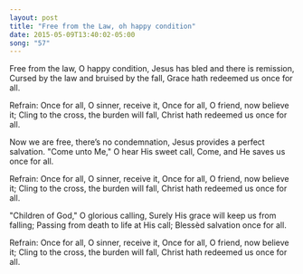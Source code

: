 ```yaml
---
layout: post
title: "Free from the Law, oh happy condition"
date: 2015-05-09T13:40:02-05:00
song: "57"
---
```

Free from the law, O happy condition,
Jesus has bled and there is remission,
Cursed by the law and bruised by the fall,
Grace hath redeemed us once for all.

Refrain:
Once for all, O sinner, receive it,
Once for all, O friend, now believe it;
Cling to the cross, the burden will fall,
Christ hath redeemed us once for all.

Now we are free, there’s no condemnation,
Jesus provides a perfect salvation.
"Come unto Me," O hear His sweet call,
Come, and He saves us once for all.

Refrain:
Once for all, O sinner, receive it,
Once for all, O friend, now believe it;
Cling to the cross, the burden will fall,
Christ hath redeemed us once for all.

"Children of God," O glorious calling,
Surely His grace will keep us from falling;
Passing from death to life at His call;
Blessèd salvation once for all.

Refrain:
Once for all, O sinner, receive it,
Once for all, O friend, now believe it;
Cling to the cross, the burden will fall,
Christ hath redeemed us once for all.
